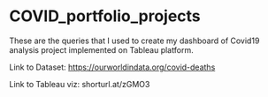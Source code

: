 # COVID_portfolio_projects

These are the queries that I used to create my dashboard of Covid19 analysis project implemented on Tableau platform.

Link to Dataset: https://ourworldindata.org/covid-deaths

Link to Tableau viz: shorturl.at/zGMO3
